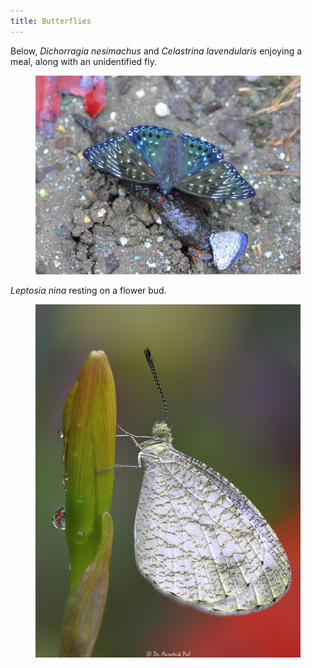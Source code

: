 ```yaml
---
title: Butterflies
---
```

Below, _Dichorragia nesimachus_ and _Celastrina lavendularis_ enjoying a meal, along with an unidentified fly.
<figure>
    <img src="files/dichorragia-nesimachus-and-celastrina-lavendularis.JPG">
</figure>


_Leptosia nina_ resting on a flower bud.
<figure>
    <img src="files/psyche.JPG" width = 810px>
</figure>
